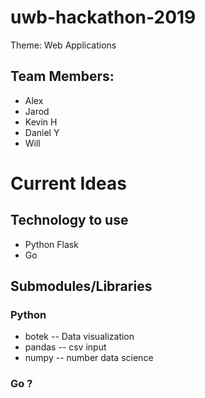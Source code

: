 # uwb-hackathon-2019
Theme: Web Applications
## Team Members:
+ Alex
+ Jarod
+ Kevin H
+ Daniel Y
+ Will

# Current Ideas
## Technology to use
+ Python Flask
+ Go

## Submodules/Libraries
### Python
+ botek -- Data visualization
+ pandas -- csv input
+ numpy -- number data science
### Go ?
